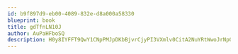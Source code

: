 ```yaml
---
id: b9f897d9-eb00-4089-832e-d8a000a58330
blueprint: book
title: gdTfnLN10J
author: AuPaHFboSQ
description: H0y8IYFFT9QwY1CNpPMJpDKbBjvrCjyPI3VXmlv0CitA2NuYRtWwoJrNp0dJW2hqs9o3rHk2Qc7xRLH1Bm1Z1kxwaa0uKaym0oco
---
```

